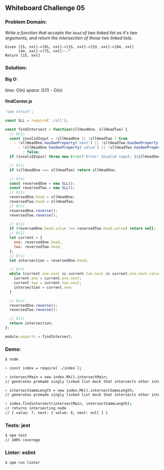 ## Whiteboard Challenge 05

### Problem Domain:

*Write a function that accepts the `head` of two linked list as it's two arguments, and return the intersection of those two linked lists.*
```
Given [25, nxt]->[01, nxt]->[15, nxt]->[33, nxt]->[04, nxt]
      [44, nxt]->[75, nxt]---^
Return [15, nxt]
```

### Solution:

#### Big O:
*time:* O(n)
*space:* O(1) - O(n)

#### findCenter.js
```js
'use strict';

const SLL = require('./sll');

const findIntersect = function(sllHeadOne, sllHeadTwo) {
  // O(1)
  const invalidInput = !sllHeadOne || !sllHeadTwo ? true
    : !sllHeadOne.hasOwnProperty('next') || !sllHeadTwo.hasOwnProperty('next') ? true
      : !sllHeadOne.hasOwnProperty('value') || !sllHeadTwo.hasOwnProperty('value') ? true
        : false;
  if (invalidInput) throw new Error(`Error: Invalid input: ${sllHeadOne} , ${sllHeadTwo}`);

  // O(1)
  if (sllHeadOne === sllHeadTwo) return sllHeadOne;

  // O(n)
  const reversedOne = new SLL();
  const reversedTwo = new SLL();
  // O(1)
  reversedOne.head = sllHeadOne;
  reversedTwo.head = sllHeadTwo;
  // O(n)
  reversedOne.reverse();
  reversedTwo.reverse();

  // O(1)
  if (reversedOne.head.value !== reversedTwo.head.value) return null;
  // O(1)
  let current = {
    one: reversedOne.head,
    two: reversedTwo.head,
  };
  // O(1)
  let intersection = reversedOne.head;

  // O(n)
  while (current.one.next && current.two.next && current.one.next.value === current.two.next.value) {
    current.one = current.one.next;
    current.two = current.two.next;
    intersection = current.one;
  }

  // O(n)
  reversedOne.reverse();
  reversedTwo.reverse();

  // O(1)
  return intersection;
};

module.exports = findIntersect;
```

### Demo:

```sh
$ node

> const index = require(`./index`);

> intersectMain = new index.Mk().intersectMain;
// generates premade singly linked list mock that intersects other intersect mocks

> intersectSameLength = new index.Mk().intersectSameLength;
// generates premade singly linked list mock that intersects other intersect mocks

> index.findintersect(intersectMain, intersectSameLength);
// returns intersecting node
// { value: 7, next: { value: 6, next: null } }
```

### Tests: jest

```sh
$ npm test
// 100% coverage
```

### Linter: eslint

```sh
$ npm run linter
```
